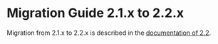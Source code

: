<a id="migration-2-2"></a>
# Migration Guide 2.1.x to 2.2.x

Migration from 2.1.x to 2.2.x is described in the 
[documentation of 2.2](http://doc.akka.io/docs/akka/2.2.3/project/migration-guide-2.1.x-2.2.x.html).